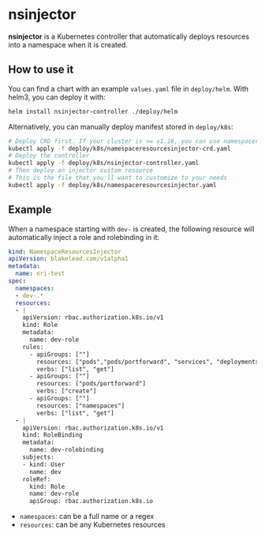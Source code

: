 # nsinjector

**nsinjector** is a Kubernetes controller that automatically deploys resources into a namespace when it is created.

## How to use it

You can find a chart with an example `values.yaml` file in `deploy/helm`.
With helm3, you can deploy it with:

```bash
helm install nsinjector-controller ./deploy/helm
```

Alternatively, you can manually deploy manifest stored in `deploy/k8s`:

```bash
# Deploy CRD first. If your cluster is >= v1.16, you can use namespaceresourcesinjector-crd-1.16.yaml instead
kubectl apply -f deploy/k8s/namespaceresourcesinjector-crd.yaml
# Deploy the controller
kubectl apply -f deploy/k8s/nsinjector-controller.yaml
# Then deploy an injector custom resource
# This is the file that you'll want to customize to your needs
kubectl apply -f deploy/k8s/namespaceresourcesinjector.yaml
```

## Example

When a namespace starting with `dev-` is created, the following resource will automatically inject a role and rolebinding in it:

```yaml
kind: NamespaceResourcesInjector
apiVersion: blakelead.com/v1alpha1
metadata:
  name: nri-test
spec:
  namespaces:
  - dev-.*
  resources:
  - |
    apiVersion: rbac.authorization.k8s.io/v1
    kind: Role
    metadata:
      name: dev-role
    rules:
      - apiGroups: [""]
        resources: ["pods","pods/portforward", "services", "deployments", "ingresses"]
        verbs: ["list", "get"]
      - apiGroups: [""]
        resources: ["pods/portforward"]
        verbs: ["create"]
      - apiGroups: [""]
        resources: ["namespaces"]
        verbs: ["list", "get"]
  - |
    apiVersion: rbac.authorization.k8s.io/v1
    kind: RoleBinding
    metadata:
      name: dev-rolebinding
    subjects:
    - kind: User
      name: dev
    roleRef:
      kind: Role
      name: dev-role
      apiGroup: rbac.authorization.k8s.io
```

- `namespaces`: can be a full name or a regex
- `resources`: can be any Kubernetes resources
